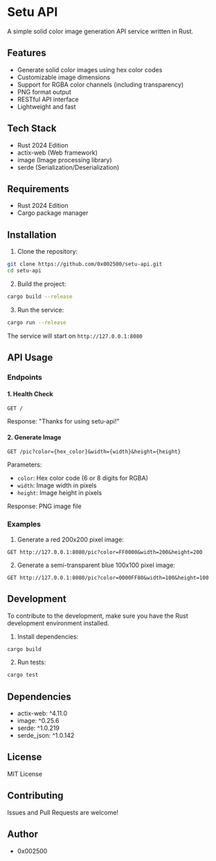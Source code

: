 # Setu API

A simple solid color image generation API service written in Rust.

## Features

- Generate solid color images using hex color codes
- Customizable image dimensions
- Support for RGBA color channels (including transparency)
- PNG format output
- RESTful API interface
- Lightweight and fast

## Tech Stack

- Rust 2024 Edition
- actix-web (Web framework)
- image (Image processing library)
- serde (Serialization/Deserialization)

## Requirements

- Rust 2024 Edition
- Cargo package manager

## Installation

1. Clone the repository:
```bash
git clone https://github.com/0x002500/setu-api.git
cd setu-api
```

2. Build the project:
```bash
cargo build --release
```

3. Run the service:
```bash
cargo run --release
```

The service will start on `http://127.0.0.1:8080`

## API Usage

### Endpoints

#### 1. Health Check
```
GET /
```
Response: "Thanks for using setu-api!"

#### 2. Generate Image
```
GET /pic?color={hex_color}&width={width}&height={height}
```

Parameters:
- `color`: Hex color code (6 or 8 digits for RGBA)
- `width`: Image width in pixels
- `height`: Image height in pixels

Response: PNG image file

### Examples

1. Generate a red 200x200 pixel image:
```
GET http://127.0.0.1:8080/pic?color=FF0000&width=200&height=200
```

2. Generate a semi-transparent blue 100x100 pixel image:
```
GET http://127.0.0.1:8080/pic?color=0000FF80&width=100&height=100
```

## Development

To contribute to the development, make sure you have the Rust development environment installed.

1. Install dependencies:
```bash
cargo build
```

2. Run tests:
```bash
cargo test
```

## Dependencies

- actix-web: ^4.11.0
- image: ^0.25.6
- serde: ^1.0.219
- serde_json: ^1.0.142

## License

MIT License

## Contributing

Issues and Pull Requests are welcome!

## Author

- 0x002500
